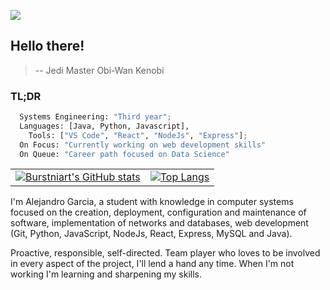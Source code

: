 
![](https://komarev.com/ghpvc/?username=Burstniart&color=brightgreen&style=for-the-badge)

## Hello there! 

>-- Jedi Master Obi-Wan Kenobi

### TL;DR
```py
  Systems Engineering: "Third year";
  Languages: [Java, Python, Javascript],
    Tools: ["VS Code", "React", "NodeJs", "Express"];
  On Focus: "Currently working on web development skills"
  On Queue: "Career path focused on Data Science"
```
|   |  |
| ----------- | ----------- |
|  [![Burstniart's GitHub stats](https://github-readme-stats.vercel.app/api?username=Burstniart&count_private=true&show_icons=true&theme=radical)](https://github.com/Burstniart/github-readme-stats)     |  [![Top Langs](https://github-readme-stats.vercel.app/api/top-langs/?username=Burstniart&layout=compact&theme=radical)](https://github.com/Burstniart/github-readme-stats)      |

I'm Alejandro Garcia, a student with knowledge in computer systems focused on the creation, deployment, configuration and maintenance of software, implementation of networks and databases, web development (Git, Python, JavaScript, NodeJs, React, Express, MySQL and Java).

Proactive, responsible, self-directed.
Team player who loves to be involved in every aspect of the project, I'll lend a hand any time.
When I'm not working I'm learning and sharpening my skills.
